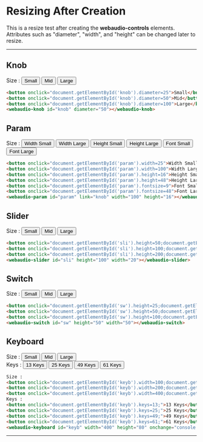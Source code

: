 <script src="../webaudio-controls.js"></script>

# Resizing After Creation  

This is a resize test after creating the **webaudio-controls** elements.
Attributes such as "diameter", "width", and "height" can be changed later to resize.  
  

---

## Knob
Size :
<button onclick="document.getElementById('knob').diameter=25">Small</button>
<button onclick="document.getElementById('knob').diameter=50">Mid</button>
<button onclick="document.getElementById('knob').diameter=100">Large</button>  
<webaudio-knob id="knob" diameter="50"></webaudio-knob>
  
```html
<button onclick="document.getElementById('knob').diameter=25">Small</button>
<button onclick="document.getElementById('knob').diameter=50">Mid</button>
<button onclick="document.getElementById('knob').diameter=100">Large</button>  
<webaudio-knob id="knob" diameter="50"></webaudio-knob>
```  
  
  
## Param
Size :
<button onclick="document.getElementById('param').width=25">Width Small</button>
<button onclick="document.getElementById('param').width=100">Width Large</button>
<button onclick="document.getElementById('param').height=16">Height Small</button>
<button onclick="document.getElementById('param').height=48">Height Large</button>
<button onclick="document.getElementById('param').fontsize=9">Font Small</button>
<button onclick="document.getElementById('param').fontsize=48">Font Large</button>  
<webaudio-param id="param" link="knob" width="100" height="16"></webaudio-param>  

```html
<button onclick="document.getElementById('param').width=25">Width Small</button>
<button onclick="document.getElementById('param').width=100">Width Large</button>
<button onclick="document.getElementById('param').height=16">Height Small</button>
<button onclick="document.getElementById('param').height=48">Height Large</button>
<button onclick="document.getElementById('param').fontsize=9">Font Small</button>
<button onclick="document.getElementById('param').fontsize=48">Font Large</button>  
<webaudio-param id="param" link="knob" width="100" height="16"></webaudio-param>  
```
  

## Slider
Size :
<button onclick="document.getElementById('sli').height=50;document.getElementById('sli').width=10">Small</button>
<button onclick="document.getElementById('sli').height=100;document.getElementById('sli').width=20">Mid</button>
<button onclick="document.getElementById('sli').height=200;document.getElementById('sli').width=40">Large</button>  
<webaudio-slider id="sli" height="100" width="20"></webaudio-slider>  

```html
<button onclick="document.getElementById('sli').height=50;document.getElementById('sli').width=10">Small</button>
<button onclick="document.getElementById('sli').height=100;document.getElementById('sli').width=20">Mid</button>
<button onclick="document.getElementById('sli').height=200;document.getElementById('sli').width=40">Large</button>  
<webaudio-slider id="sli" height="100" width="20"></webaudio-slider>  
```
  

## Switch
Size :
<button onclick="document.getElementById('sw').height=25;document.getElementById('sw').width=25">Small</button>
<button onclick="document.getElementById('sw').height=50;document.getElementById('sw').width=50">Mid</button>
<button onclick="document.getElementById('sw').height=100;document.getElementById('sw').width=100">Large</button>  
<webaudio-switch id="sw" height="50" width="50"></webaudio-switch>

```html
<button onclick="document.getElementById('sw').height=25;document.getElementById('sw').width=25">Small</button>
<button onclick="document.getElementById('sw').height=50;document.getElementById('sw').width=50">Mid</button>
<button onclick="document.getElementById('sw').height=100;document.getElementById('sw').width=100">Large</button>  
<webaudio-switch id="sw" height="50" width="50"></webaudio-switch>
```
  
  
## Keyboard
Size :
<button onclick="document.getElementById('keyb').width=100;document.getElementById('keyb').height=20;">Small</button>
<button onclick="document.getElementById('keyb').width=200;document.getElementById('keyb').height=40;">Mid</button>
<button onclick="document.getElementById('keyb').width=400;document.getElementById('keyb').height=80;">Large</button>  
Keys :
<button onclick="document.getElementById('keyb').keys=13;">13 Keys</button>
<button onclick="document.getElementById('keyb').keys=25;">25 Keys</button>
<button onclick="document.getElementById('keyb').keys=49;">49 Keys</button>
<button onclick="document.getElementById('keyb').keys=61;">61 Keys</button>  
<webaudio-keyboard id="keyb" width="400" height="80" onchange="console.log(event.note)"></webaudio-keyboard>
  
  
```html
Size :
<button onclick="document.getElementById('keyb').width=100;document.getElementById('keyb').height=20;">Small</button>
<button onclick="document.getElementById('keyb').width=200;document.getElementById('keyb').height=40;">Mid</button>
<button onclick="document.getElementById('keyb').width=400;document.getElementById('keyb').height=80;">Large</button>  
Keys :
<button onclick="document.getElementById('keyb').keys=13;">13 Keys</button>
<button onclick="document.getElementById('keyb').keys=25;">25 Keys</button>
<button onclick="document.getElementById('keyb').keys=49;">49 Keys</button>
<button onclick="document.getElementById('keyb').keys=61;">61 Keys</button>  
<webaudio-keyboard id="keyb" width="400" height="80" onchange="console.log(event.note)"></webaudio-keyboard>
```  
  
---
